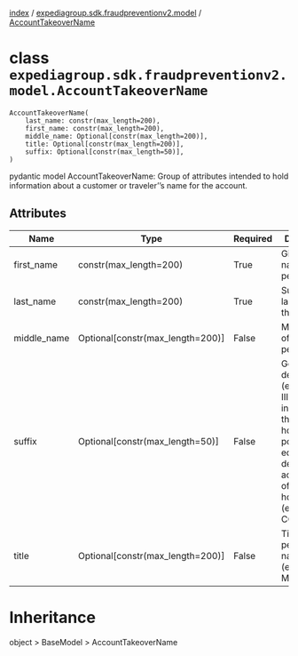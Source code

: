 [index](index.md) /
[expediagroup.sdk.fraudpreventionv2.model](expediagroup.sdk.fraudpreventionv2.model.md)
/ [AccountTakeoverName](AccountTakeoverName.md)

# class `expediagroup.sdk.fraudpreventionv2.model.AccountTakeoverName`

```
AccountTakeoverName(
    last_name: constr(max_length=200),
    first_name: constr(max_length=200),
    middle_name: Optional[constr(max_length=200)],
    title: Optional[constr(max_length=200)],
    suffix: Optional[constr(max_length=50)],
)
```

pydantic model AccountTakeoverName: Group of attributes intended to hold
information about a customer or traveler’’s name for the account.

## Attributes

| Name        | Type                               | Required | Description                                                                                                                                                                      |
| ----------- | ---------------------------------- | -------- | -------------------------------------------------------------------------------------------------------------------------------------------------------------------------------- |
| first_name  | constr(max_length=200)             | True     | Given, or first name, of the person.                                                                                                                                             |
| last_name   | constr(max_length=200)             | True     | Surname, or last name, of the person.                                                                                                                                            |
| middle_name | Optional\[constr(max_length=200)\] | False    | Middle name of the person.                                                                                                                                                       |
| suffix      | Optional\[constr(max_length=50)\]  | False    | Generational designations (e.g. Sr, Jr, III) or values indicate that the individual holds a position, educational degree, accreditation, office, or honor (e.g. PhD, CCNA, OBE). |
| title       | Optional\[constr(max_length=200)\] | False    | Title of the person for name (e.g. Mr., Ms. etc).                                                                                                                                |

# Inheritance

object > BaseModel > AccountTakeoverName
